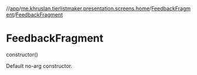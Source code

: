 //[app](../../../index.md)/[me.khruslan.tierlistmaker.presentation.screens.home](../index.md)/[FeedbackFragment](index.md)/[FeedbackFragment](-feedback-fragment.md)

# FeedbackFragment

constructor()

Default no-arg constructor.
